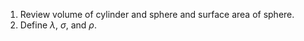 
1. Review volume of cylinder and sphere and surface area of sphere.
2. Define $\lambda$, $\sigma$, and $\rho$.